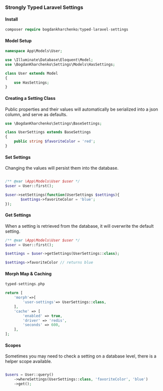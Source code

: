 ### Strongly Typed Laravel Settings

#### Install

```php
composer require bogdankharchenko/typed-laravel-settings
```

#### Model Setup

```php
namespace App\Models\User;

use \Illuminate\Database\Eloquent\Model;
use \BogdanKharchenko\Settings\Models\HasSettings;

class User extends Model
{
    use HasSettings;    
}
```

#### Creating a Setting Class

Public properties and their values will automatically be serialized into a json column, and serve as defaults.

```php
use \BogdanKharchenko\Settings\BaseSettings;

class UserSettings extends BaseSettings
{
    public string $favoriteColor = 'red';
}
```

#### Set Settings
Changing the values will persist them into the database.
```php

/** @var \App\Models\User $user */
$user = User::first();

$user->setSettings(function(UserSettings $settings){
       $settings->favoriteColor = 'blue';
});
```

#### Get Settings
When a setting is retrieved from the database, it will overwrite the default setting.
```php
/** @var \App\Models\User $user */
$user = User::first();

$settings = $user->getSettings(UserSettings::class);

$settings->favoriteColor // returns blue
```

#### Morph Map & Caching

```php
typed-settings.php

return [
    'morph'=>[
        'user-settings'=> UserSettings::class,
    ],
    'cache' => [
        'enabled' => true,
        'driver' => 'redis',
        'seconds' => 600,
    ],
];
```

#### Scopes

Sometimes you may need to check a setting on a database level, there is a helper scope available.

```php

$users = User::query()
    ->whereSettings(UserSettings::class, 'favoriteColor', 'blue')
    ->get();
```
